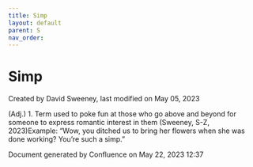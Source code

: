 ```yaml
---
title: Simp
layout: default
parent: S
nav_order:
---
```


# Simp

Created by  David Sweeney, last modified on May 05, 2023

(Adj.) 1. Term used to poke fun at those who go above and beyond for someone to express romantic interest in them (Sweeney, S-Z, 2023)Example: “Wow, you ditched us to bring her flowers when she was done working? You’re such a simp.”

Document generated by Confluence on May 22, 2023 12:37


